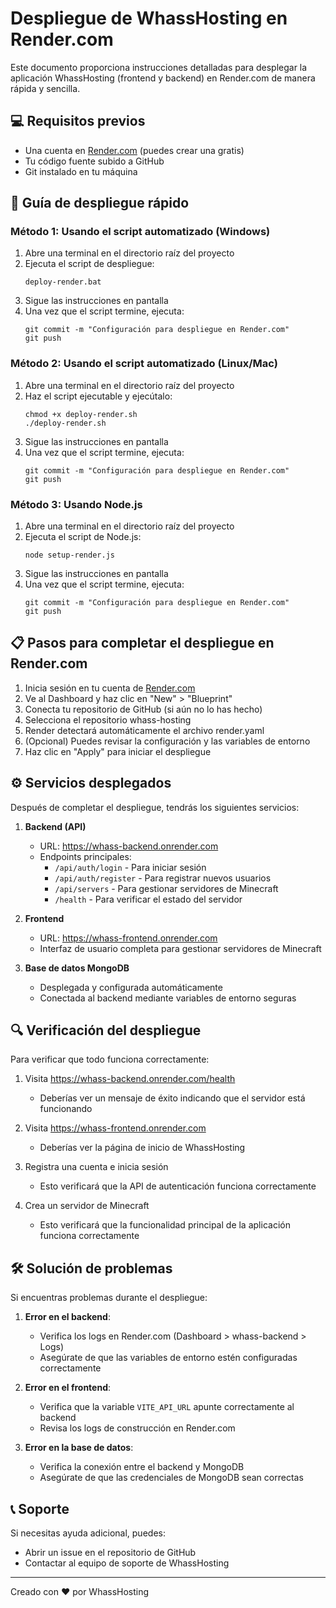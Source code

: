 # Despliegue de WhassHosting en Render.com

Este documento proporciona instrucciones detalladas para desplegar la aplicación WhassHosting (frontend y backend) en Render.com de manera rápida y sencilla.

## 💻 Requisitos previos

- Una cuenta en [Render.com](https://render.com) (puedes crear una gratis)
- Tu código fuente subido a GitHub
- Git instalado en tu máquina

## 🚀 Guía de despliegue rápido

### Método 1: Usando el script automatizado (Windows)

1. Abre una terminal en el directorio raíz del proyecto
2. Ejecuta el script de despliegue:
   ```
   deploy-render.bat
   ```
3. Sigue las instrucciones en pantalla
4. Una vez que el script termine, ejecuta:
   ```
   git commit -m "Configuración para despliegue en Render.com"
   git push
   ```

### Método 2: Usando el script automatizado (Linux/Mac)

1. Abre una terminal en el directorio raíz del proyecto
2. Haz el script ejecutable y ejecútalo:
   ```
   chmod +x deploy-render.sh
   ./deploy-render.sh
   ```
3. Sigue las instrucciones en pantalla
4. Una vez que el script termine, ejecuta:
   ```
   git commit -m "Configuración para despliegue en Render.com"
   git push
   ```

### Método 3: Usando Node.js

1. Abre una terminal en el directorio raíz del proyecto
2. Ejecuta el script de Node.js:
   ```
   node setup-render.js
   ```
3. Sigue las instrucciones en pantalla
4. Una vez que el script termine, ejecuta:
   ```
   git commit -m "Configuración para despliegue en Render.com"
   git push
   ```

## 📋 Pasos para completar el despliegue en Render.com

1. Inicia sesión en tu cuenta de [Render.com](https://render.com)
2. Ve al Dashboard y haz clic en "New" > "Blueprint"
3. Conecta tu repositorio de GitHub (si aún no lo has hecho)
4. Selecciona el repositorio whass-hosting
5. Render detectará automáticamente el archivo render.yaml
6. (Opcional) Puedes revisar la configuración y las variables de entorno
7. Haz clic en "Apply" para iniciar el despliegue

## ⚙️ Servicios desplegados

Después de completar el despliegue, tendrás los siguientes servicios:

1. **Backend (API)**
   - URL: https://whass-backend.onrender.com
   - Endpoints principales:
     - `/api/auth/login` - Para iniciar sesión
     - `/api/auth/register` - Para registrar nuevos usuarios
     - `/api/servers` - Para gestionar servidores de Minecraft
     - `/health` - Para verificar el estado del servidor

2. **Frontend**
   - URL: https://whass-frontend.onrender.com
   - Interfaz de usuario completa para gestionar servidores de Minecraft

3. **Base de datos MongoDB**
   - Desplegada y configurada automáticamente
   - Conectada al backend mediante variables de entorno seguras

## 🔍 Verificación del despliegue

Para verificar que todo funciona correctamente:

1. Visita https://whass-backend.onrender.com/health
   - Deberías ver un mensaje de éxito indicando que el servidor está funcionando
   
2. Visita https://whass-frontend.onrender.com
   - Deberías ver la página de inicio de WhassHosting
   
3. Registra una cuenta e inicia sesión
   - Esto verificará que la API de autenticación funciona correctamente
   
4. Crea un servidor de Minecraft
   - Esto verificará que la funcionalidad principal de la aplicación funciona correctamente

## 🛠️ Solución de problemas

Si encuentras problemas durante el despliegue:

1. **Error en el backend**:
   - Verifica los logs en Render.com (Dashboard > whass-backend > Logs)
   - Asegúrate de que las variables de entorno estén configuradas correctamente
   
2. **Error en el frontend**:
   - Verifica que la variable `VITE_API_URL` apunte correctamente al backend
   - Revisa los logs de construcción en Render.com
   
3. **Error en la base de datos**:
   - Verifica la conexión entre el backend y MongoDB
   - Asegúrate de que las credenciales de MongoDB sean correctas

## 📞 Soporte

Si necesitas ayuda adicional, puedes:

- Abrir un issue en el repositorio de GitHub
- Contactar al equipo de soporte de WhassHosting

---

Creado con ❤️ por WhassHosting 